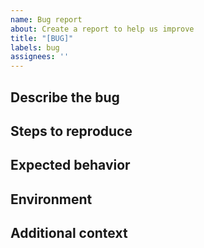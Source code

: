```yaml
---
name: Bug report
about: Create a report to help us improve
title: "[BUG]"
labels: bug
assignees: ''
---
```


## Describe the bug

<!-- A clear and concise description of what the bug is. -->

## Steps to reproduce

<!-- 
Steps to reproduce the behavior
1. Go to '...'
2. Click on '....'
3. Scroll down to '....'
4. See error
-->

## Expected behavior

<!-- A clear and concise description of what you expected to happen. -->

## Environment

<!-- 
please complete the following information
* Browser information (e.g. firefox, chrome, ...)
* Affected Packages (e.g. sdk, chakra-ui)
* Version Information (e.g. Node version, etc...)
-->

## Additional context

<!-- Add any other context about the problem here (e.g. screenshots, stacktrace, ...)
